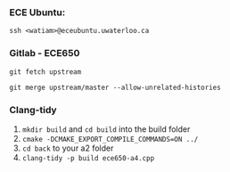 ### ECE Ubuntu:

```
ssh <watiam>@eceubuntu.uwaterloo.ca
```

### Gitlab - ECE650
```
git fetch upstream
```

```
git merge upstream/master --allow-unrelated-histories
```

### Clang-tidy
1. ```mkdir build``` and ```cd build``` into the build folder
2. ```cmake -DCMAKE_EXPORT_COMPILE_COMMANDS=ON ../```
3. ```cd back``` to your a2 folder
4. ```clang-tidy -p build ece650-a4.cpp```
